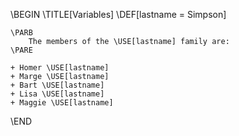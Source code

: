\BEGIN
	\TITLE[Variables] 
	\DEF[lastname = Simpson]
	
	\PARB
		The members of the \USE[lastname] family are:
	\PARE
	
	+ Homer \USE[lastname] 
	+ Marge \USE[lastname]
	+ Bart \USE[lastname]
	+ Lisa \USE[lastname]	
	+ Maggie \USE[lastname]
\END 
